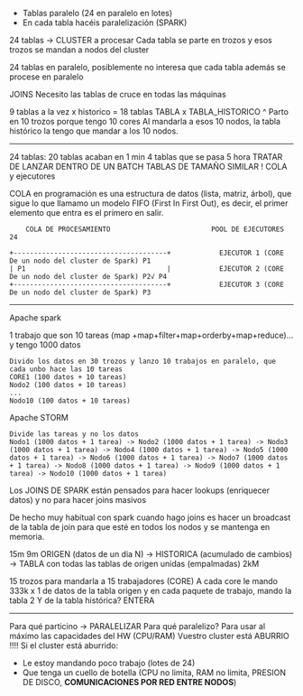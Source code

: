 
- Tablas paralelo (24 en paralelo en lotes)
- En cada tabla hacéis paralelización  (SPARK)


24 tablas -> CLUSTER a procesar
Cada tabla se parte en trozos y esos trozos se mandan a nodos del cluster


24 tablas en paralelo, posiblemente no interesa que cada tabla además se procese en paralelo

JOINS
Necesito las tablas de cruce en todas las máquinas

9 tablas a la vez x historico = 18 tablas
TABLA x TABLA_HISTORICO
 ^
 Parto en 10 trozos porque tengo 10 cores
 Al mandarla a esos 10 nodos, la tabla histórico la tengo que mandar a los 10 nodos.

---

24 tablas: 20 tablas acaban en 1 min
4 tablas que se pasa 5 hora
TRATAR DE LANZAR DENTRO DE UN BATCH TABLAS DE TAMAÑO SIMILAR !
COLA y ejecutores

COLA en programación es una estructura de datos (lista, matriz, árbol), que sigue lo que llamamo un modelo FIFO (First In First Out), es decir, el primer elemento que entra es el primero en salir.

        COLA DE PROCESAMIENTO                         POOL DE EJECUTORES 24

    +--------------------------------------+            EJECUTOR 1 (CORE De un nodo del cluster de Spark) P1
    | P1                                   |            EJECUTOR 2 (CORE De un nodo del cluster de Spark) P2√ P4
    +--------------------------------------+            EJECUTOR 3 (CORE De un nodo del cluster de Spark) P3
---
Apache spark

1 trabajo que son 10 tareas (map +map+filter+map+orderby+map+reduce)... y tengo 1000 datos

    Divido los datos en 30 trozos y lanzo 10 trabajos en paralelo, que cada unbo hace las 10 tareas
    CORE1 (100 datos + 10 tareas)
    Nodo2 (100 datos + 10 tareas)
    ...
    Nodo10 (100 datos + 10 tareas)

Apache STORM
    
    Divide las tareas y no los datos
    Nodo1 (1000 datos + 1 tarea) -> Nodo2 (1000 datos + 1 tarea) -> Nodo3 (1000 datos + 1 tarea) -> Nodo4 (1000 datos + 1 tarea) -> Nodo5 (1000 datos + 1 tarea) -> Nodo6 (1000 datos + 1 tarea) -> Nodo7 (1000 datos + 1 tarea) -> Nodo8 (1000 datos + 1 tarea) -> Nodo9 (1000 datos + 1 tarea) -> Nodo10 (1000 datos + 1 tarea)

Los JOINS DE SPARK están pensados para hacer lookups (enriquecer datos) y no para hacer joins masivos

De hecho muy habitual con spark cuando hago joins es hacer un broadcast de la tabla de join para que esté en todos los nodos y se mantenga en memoria.

15m                            9m
ORIGEN (datos de un dia N)  -> HISTORICA (acumulado de cambios)
                            -> TABLA con todas las tablas de origen unidas (empalmadas) 2kM

15 trozos para mandarla a 15 trabajadores (CORE)
A cada core le mando 333k x 1 de datos de la tabla origen y en cada paquete de trabajo, mando la tabla 2
Y de la tabla histórica? ENTERA

---
Para qué particino -> PARALELIZAR 
Para qué paralelizo? Para usar al máximo las capacidades del HW (CPU/RAM) Vuestro cluster está ABURRIO !!!!
Si el cluster está aburrido:
- Le estoy mandando poco trabajo (lotes de 24)
- Que tenga un cuello de botella (CPU no limita, RAM no limita, PRESION DE DISCO, **COMUNICACIONES POR RED ENTRE NODOS**)